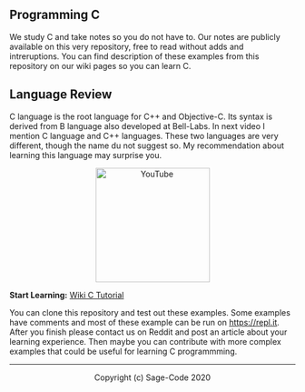 ## Programming C

We study C and take notes so you do not have to. Our notes are publicly available on this very repository, free to read without adds and intreruptions. You can find description of these examples from this repository on our wiki pages so you can learn C.  

## Language Review

C language is the root language for C++ and Objective-C. Its syntax is derived from B language also developed at Bell-Labs. In next video I mention C language and C++ languages. These two languages are very different, though the name du not suggest so.  My recommendation about learning this language may surprise you.

<p align="center">
<a href="https://www.youtube.com/watch?v=P9zWulE1eE0&list=PLeX49KaXuQHdSzxn2m2KnPXs5ZDyAg6fQ&index=11" target="_blank" align="center">
<img src="https://github.com/sage-code/cse/blob/master/youtube.png" alt="YouTube" width="201"/></a>
</p>

**Start Learning:** [Wiki C Tutorial](https://github.com/sage-code/c/wiki)

You can clone this repository and test out these examples. Some examples have comments and most of these example can be run on https://repl.it. After you finish please contact us on Reddit and post an article about your learning experience. Then maybe you can contribute with more complex examples that could be useful for learning C programmming.

<hr>

<p align="center">
Copyright (c) Sage-Code 2020
</p>



